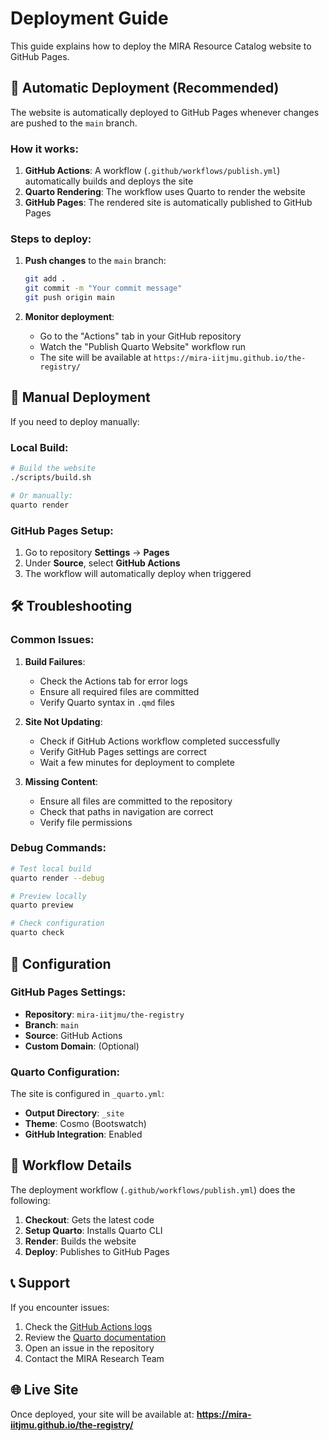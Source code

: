 # Deployment Guide

This guide explains how to deploy the MIRA Resource Catalog website to GitHub Pages.

## 🚀 Automatic Deployment (Recommended)

The website is automatically deployed to GitHub Pages whenever changes are pushed to the `main` branch.

### How it works:

1. **GitHub Actions**: A workflow (`.github/workflows/publish.yml`) automatically builds and deploys the site
2. **Quarto Rendering**: The workflow uses Quarto to render the website
3. **GitHub Pages**: The rendered site is automatically published to GitHub Pages

### Steps to deploy:

1. **Push changes** to the `main` branch:
   ```bash
   git add .
   git commit -m "Your commit message"
   git push origin main
   ```

2. **Monitor deployment**:
   - Go to the "Actions" tab in your GitHub repository
   - Watch the "Publish Quarto Website" workflow run
   - The site will be available at `https://mira-iitjmu.github.io/the-registry/`

## 🔧 Manual Deployment

If you need to deploy manually:

### Local Build:

```bash
# Build the website
./scripts/build.sh

# Or manually:
quarto render
```

### GitHub Pages Setup:

1. Go to repository **Settings** → **Pages**
2. Under **Source**, select **GitHub Actions**
3. The workflow will automatically deploy when triggered

## 🛠️ Troubleshooting

### Common Issues:

1. **Build Failures**:
   - Check the Actions tab for error logs
   - Ensure all required files are committed
   - Verify Quarto syntax in `.qmd` files

2. **Site Not Updating**:
   - Check if GitHub Actions workflow completed successfully
   - Verify GitHub Pages settings are correct
   - Wait a few minutes for deployment to complete

3. **Missing Content**:
   - Ensure all files are committed to the repository
   - Check that paths in navigation are correct
   - Verify file permissions

### Debug Commands:

```bash
# Test local build
quarto render --debug

# Preview locally
quarto preview

# Check configuration
quarto check
```

## 📝 Configuration

### GitHub Pages Settings:

- **Repository**: `mira-iitjmu/the-registry`
- **Branch**: `main`
- **Source**: GitHub Actions
- **Custom Domain**: (Optional)

### Quarto Configuration:

The site is configured in `_quarto.yml`:
- **Output Directory**: `_site`
- **Theme**: Cosmo (Bootswatch)
- **GitHub Integration**: Enabled

## 🔄 Workflow Details

The deployment workflow (`.github/workflows/publish.yml`) does the following:

1. **Checkout**: Gets the latest code
2. **Setup Quarto**: Installs Quarto CLI
3. **Render**: Builds the website
4. **Deploy**: Publishes to GitHub Pages

## 📞 Support

If you encounter issues:

1. Check the [GitHub Actions logs](https://github.com/mira-iitjmu/the-registry/actions)
2. Review the [Quarto documentation](https://quarto.org/)
3. Open an issue in the repository
4. Contact the MIRA Research Team

## 🌐 Live Site

Once deployed, your site will be available at:
**https://mira-iitjmu.github.io/the-registry/**
